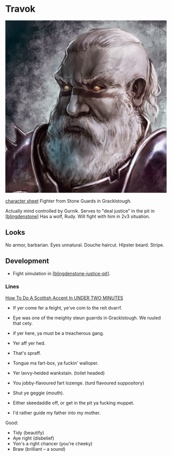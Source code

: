 # Travok
![](travok.png)

[character sheet](https://www.dndbeyond.com/profile/sszynrae/characters/5502588)
Fighter from Stone Guards in Gracklstough.

Actually mind controlled by Gurnik. Serves to "deal justice" in the pit in [[blingdenstone]]
Has a wolf, Rudy. Will fight with him in 2v3 situation.

## Looks
No armor, barbarian. Eyes unnatural. Douche haircut. HIpster beard. Stripe.

## Development
- Fight simulation in [[blingdenstone-justice-pit]].

### Lines
[How To Do A Scottish Accent In UNDER TWO MINUTES](https://www.youtube.com/watch?v=UUyY8QbMuOo)

- If yer come fer a feight, ye've com to the reit dvarrf.
- Eye was one of the meighty steun guarrds in Gracklstough. We ruuled that cety.
- if yer here, ya must be a treacherous gang.
- Yer aff yer hed.

- That's spraff.

- Tongue ma fart-box, ya fuckin' walloper.
- Yer lavvy-heided wankstain. (toilet headed)
- You jobby-flavoured fart lozenge. (turd flavoured suppository)
- Shut ye geggie (mouth).

- Either skeedaddle off, or get in the pit ya fucking muppet.
- I'd rather guide my father into my mother.

Good:
- Tidy (beautify)
- Aye right (disbelief)
- Yon's a right chancer (you're cheeky)
- Braw (brilliant – a sound)

[//begin]: # "Autogenerated link references for markdown compatibility"
[blingdenstone]: ../underdark/blingdenstone "Blingdenstone"
[blingdenstone-justice-pit]: ../underdark/blingdenstone-justice-pit "Pit of Justice"
[//end]: # "Autogenerated link references"
